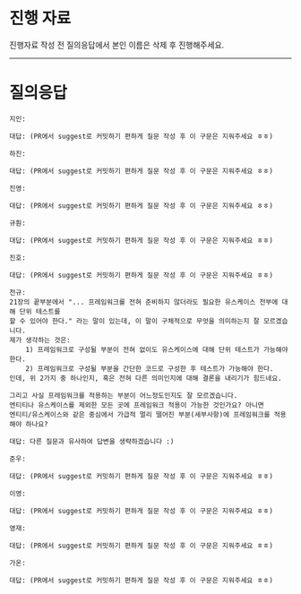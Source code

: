 # 진행 자료

진행자료 작성 전 질의응답에서 본인 이름은 삭제 후 진행해주세요.

---

# 질의응답

```text
지인:

대답: (PR에서 suggest로 커밋하기 편하게 질문 작성 후 이 구문은 지워주세요 ㅎㅎ)
```

```text
하진:

대답: (PR에서 suggest로 커밋하기 편하게 질문 작성 후 이 구문은 지워주세요 ㅎㅎ)
```

```text
진영:

대답: (PR에서 suggest로 커밋하기 편하게 질문 작성 후 이 구문은 지워주세요 ㅎㅎ)
```

```text
규훤:

대답: (PR에서 suggest로 커밋하기 편하게 질문 작성 후 이 구문은 지워주세요 ㅎㅎ)
```

```text
진호:

대답: (PR에서 suggest로 커밋하기 편하게 질문 작성 후 이 구문은 지워주세요 ㅎㅎ)
```

```text
천규: 
21장의 끝부분에서 "... 프레임워크를 전혀 준비하지 않더라도 필요한 유스케이스 전부에 대해 단위 테스트를
할 수 있어야 한다." 라는 말이 있는데, 이 말이 구체적으로 무엇을 의미하는지 잘 모르겠습니다.
제가 생각하는 것은:
    1) 프레임워크로 구성될 부분이 전혀 없이도 유스케이스에 대해 단위 테스트가 가능해야 한다.
    2) 프레임워크로 구성될 부분을 간단한 코드로 구성한 후 테스트가 가능해야 한다.
인데, 위 2가지 중 하나인지, 혹은 전혀 다른 의미인지에 대해 결론을 내리기가 힘드네요.

그리고 사실 프레임워크를 적용하는 부분이 어느정도인지도 잘 모르겠습니다.
엔티티나 유스케이스를 제외한 모든 곳에 프레임워크 적용이 가능한 것인가요? 아니면
엔티티/유스케이스와 같은 중심에서 가급적 멀리 떨어진 부분(세부사항)에 프레임워크를 적용해야 하나요?

대답: 다른 질문과 유사하여 답변을 생략하겠습니다 :)
```

```text
준우:

대답: (PR에서 suggest로 커밋하기 편하게 질문 작성 후 이 구문은 지워주세요 ㅎㅎ)
```

```text
이영:

대답: (PR에서 suggest로 커밋하기 편하게 질문 작성 후 이 구문은 지워주세요 ㅎㅎ)
```

```text
영재:

대답: (PR에서 suggest로 커밋하기 편하게 질문 작성 후 이 구문은 지워주세요 ㅎㅎ)
```

```text
가온:

대답: (PR에서 suggest로 커밋하기 편하게 질문 작성 후 이 구문은 지워주세요 ㅎㅎ)
```

